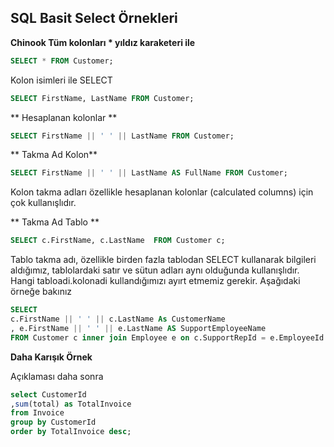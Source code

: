 ## SQL Basit Select Örnekleri


**Chinook Tüm kolonları  * yıldız karaketeri ile** 

```sql
SELECT * FROM Customer;
```


Kolon isimleri ile SELECT


```sql
SELECT FirstName, LastName FROM Customer;   
```

** Hesaplanan kolonlar **

```sql
SELECT FirstName || ' ' || LastName FROM Customer;
```


** Takma Ad Kolon**


```sql
SELECT FirstName || ' ' || LastName AS FullName FROM Customer;
```

Kolon takma adları özellikle hesaplanan kolonlar (calculated columns) için çok kullanışlıdır.


** Takma Ad Tablo **


```sql
SELECT c.FirstName, c.LastName  FROM Customer c;
```

Tablo takma adı, özellikle birden fazla tablodan SELECT kullanarak bilgileri aldığımız, tablolardaki satır  ve sütun adları aynı olduğunda kullanışlıdır.
Hangi tabloadi.kolonadi kullandığımızı ayırt etmemiz gerekir.
Aşağıdaki örneğe bakınız



```sql
SELECT 
c.FirstName || ' ' || c.LastName As CustomerName
, e.FirstName || ' ' || e.LastName AS SupportEmployeeName 
FROM Customer c inner join Employee e on c.SupportRepId = e.EmployeeId 
```




**Daha Karışık Örnek**

Açıklaması daha sonra

```sql
select CustomerId
,sum(total) as TotalInvoice 
from Invoice 
group by CustomerId
order by TotalInvoice desc;
```












